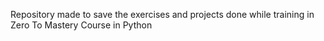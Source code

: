 Repository made to save the exercises and projects done while training in Zero To Mastery Course in Python